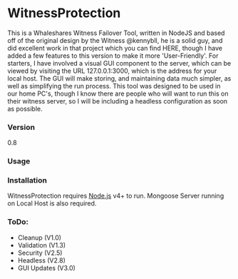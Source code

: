 
# WitnessProtection

This is a  Whaleshares Witness Failover Tool, written in NodeJS and based off of the original design by the Witness @kennybll, he is a solid guy,
and did excellent work in that project which you can find HERE, though I have added a few features to this version to make it more
'User-Friendly'. For starters, I have involved a visual GUI component to the server, which can be viewed by visiting the URL 127.0.0.1:3000, which is the address for your local host. The GUI will make storing, and maintaining data much simpler, as well as simplifying the run process. This tool was designed to be used in our home PC's, though I know there are people who will want to run this on their witness server, so I will be including a headless configuration as soon as possible.

### Version
0.8

### Usage


### Installation

WitnessProtection requires [Node.js](https://nodejs.org/) v4+ to run.
Mongoose Server running on Local Host is also required.

### ToDo:
- Cleanup (V1.0)
- Validation (V1.3)
- Security (V2.5)
- Headless (V2.8)
- GUI Updates (V3.0)
